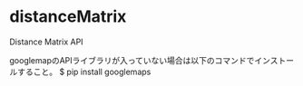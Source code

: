 # distanceMatrix
Distance  Matrix API

googlemapのAPIライブラリが入っていない場合は以下のコマンドでインストールすること。
$ pip install googlemaps
